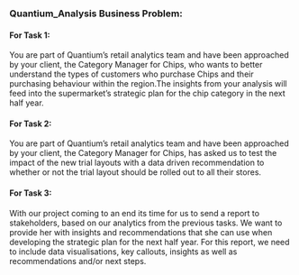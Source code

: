 ### Quantium_Analysis Business Problem:

#### For Task 1: 
You are part of Quantium’s retail analytics team and have been approached by your client, the Category Manager for Chips, who wants to better understand the types of customers who purchase Chips and their purchasing behaviour within the region.The insights from your analysis will feed into the supermarket’s strategic plan for the chip category in the next half year.

#### For Task 2:
You are part of Quantium’s retail analytics team and have been approached by your client, the Category Manager for Chips, has asked us to test the impact of the new trial layouts with a data driven recommendation to whether or not the trial layout should be rolled out to all their stores.

#### For Task 3:
With our project coming to an end its time for us to send a report to stakeholders, based on our analytics from the previous tasks. We want to provide her with insights and recommendations that she can use when developing the strategic plan for the next half year. For this report, we need to include data visualisations, key callouts, insights as well as recommendations and/or next steps.
